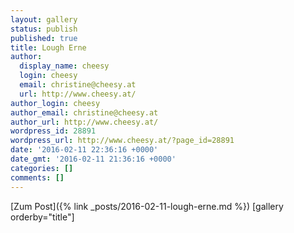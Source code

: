 ```yaml
---
layout: gallery
status: publish
published: true
title: Lough Erne
author:
  display_name: cheesy
  login: cheesy
  email: christine@cheesy.at
  url: http://www.cheesy.at/
author_login: cheesy
author_email: christine@cheesy.at
author_url: http://www.cheesy.at/
wordpress_id: 28891
wordpress_url: http://www.cheesy.at/?page_id=28891
date: '2016-02-11 22:36:16 +0000'
date_gmt: '2016-02-11 21:36:16 +0000'
categories: []
comments: []
---
```


[Zum Post]({% link _posts/2016-02-11-lough-erne.md %})
[gallery orderby="title"]
